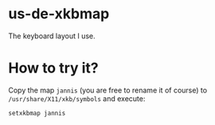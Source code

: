 # us-de-xkbmap
The keyboard layout I use.

# How to try it?

Copy the map `jannis` (you are free to rename it of course) to `/usr/share/X11/xkb/symbols` and execute:

```
setxkbmap jannis
```
